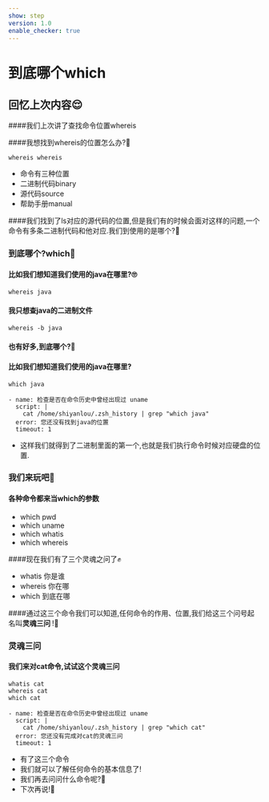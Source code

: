 ```yaml
---
show: step
version: 1.0
enable_checker: true
---
```



# 到底哪个which

## 回忆上次内容😌

####我们上次讲了查找命令位置whereis

####我想找到whereis的位置怎么办?🤔

```shell
whereis whereis
```

- 命令有三种位置
- 二进制代码binary
- 源代码source
- 帮助手册manual


####我们找到了ls对应的源代码的位置,但是我们有的时候会面对这样的问题,一个命令有多条二进制代码和他对应.我们到使用的是哪个?🤔


### 到底哪个?which🤔

#### 比如我们想知道我们使用的java在哪里?🙄

```shell
whereis java
```
#### 我只想查java的二进制文件

```shell
whereis -b java
```

#### 也有好多,到底哪个?🤔
#### 比如我们想知道我们使用的java在哪里?

```shell
which java
```

```checker
- name: 检查是否在命令历史中曾经出现过 uname
  script: |
    cat /home/shiyanlou/.zsh_history | grep "which java"
  error: 您还没有找到java的位置
  timeout: 1
```

- 这样我们就得到了二进制里面的第一个,也就是我们执行命令时候对应硬盘的位置.

### 我们来玩吧🤗

#### 各种命令都来当which的参数

- which pwd
- which uname
- which whatis
- which whereis

####现在我们有了三个灵魂之问了✊

- whatis 你是谁
- whereis 你在哪
- which 到底在哪

####通过这三个命令我们可以知道,任何命令的作用、位置,我们给这三个问号起名叫<b>灵魂三问 </b>!👊

### 灵魂三问
#### 我们来对cat命令,试试这个灵魂三问

```shell
whatis cat
whereis cat
which cat
```

```checker
- name: 检查是否在命令历史中曾经出现过 uname
  script: |
    cat /home/shiyanlou/.zsh_history | grep "which cat"
  error: 您还没有完成对cat的灵魂三问
  timeout: 1
```

- 有了这三个命令
- 我们就可以了解任何命令的基本信息了!
- 我们再去问问什么命令呢?🤔
- 下次再说!👋




